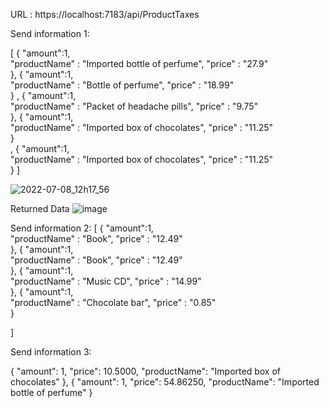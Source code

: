 URL : https://localhost:7183/api/ProductTaxes

Send information 1:


[
    { 
        "amount":1,     
    "productName" : "Imported bottle of perfume",
     "price" : "27.9"   
    },
   { 
        "amount":1,     
    "productName" : "Bottle of perfume",
     "price" : "18.99"   
    } ,
    { 
        "amount":1,     
    "productName" : "Packet of headache pills",
     "price" : "9.75"   
    },
   { 
        "amount":1,     
    "productName" : "Imported box of chocolates",
     "price" : "11.25"   
    }  
    ,
   { 
        "amount":1,     
    "productName" : "Imported box of chocolates",
     "price" : "11.25"   
    } 
]

![2022-07-08_12h17_56](https://user-images.githubusercontent.com/17265317/178048503-4ca6a61d-2d0f-4116-9d23-989b81603575.png)

Returned Data
![image](https://user-images.githubusercontent.com/17265317/178048628-8c323f7b-bee5-4339-bbe6-a44794d0798a.png)

Send information 2:
[
    { 
        "amount":1,     
    "productName" : "Book",
     "price" : "12.49"   
    },
   { 
        "amount":1,     
    "productName" : "Book",
     "price" : "12.49"   
    },
    { 
        "amount":1,  
     "productName" : "Music CD",
     "price" : "14.99"    
    },
     { 
        "amount":1,     
    "productName" : "Chocolate bar",
     "price" : "0.85"   
    }
    
]


Send information 3:


 {
        "amount": 1,
        "price": 10.5000,
        "productName": "Imported box of chocolates"
    },
    {
        "amount": 1,
        "price": 54.86250,
        "productName": "Imported bottle of perfume"
    }


